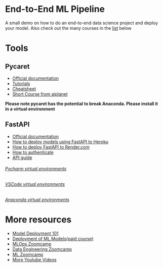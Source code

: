 # End-to-End ML Pipeline

A small demo on how to do an end-to-end data science project and deploy your model. Also check out the many courses in the [list](https://github.com/Joy879/diamonds#more-resources) below

# Tools
## Pycaret

* [Official documentation](https://pycaret.gitbook.io/docs/)
* [Tutorials](https://github.com/pycaret/pycaret/tree/master/tutorials)
* [Cheatsheet](https://pycaret.gitbook.io/docs/learn-pycaret/cheat-sheet)
* [Short Course from aiplanet](https://aiplanet.com/courses/machine-learning-pipeline-pycaret)

**Please note pycaret has the potential to break Anaconda. Please install it in a virtual environment**

## FastAPI
 * [Official documentation](https://fastapi.tiangolo.com/tutorial/)
 * [How to deploy models using FastAPI to Heroku](https://www.tutlinks.com/create-and-deploy-fastapi-app-to-heroku/)
 * [How to deploy FastAPI to Render.com](https://blog.akashrchandran.in/deploying-fastapi-application-to-render)
 * [How to authenticate](https://www.fastapitutorial.com/blog/authentication-in-fastapi/)
 * [API guide](https://rapidapi.com/blog/how-to-use-an-api-with-python/)

###### [Pycharm virtual environments](https://www.google.com/search?q=windows+how+to+create+a+virtual+environment+using+pycharm&sxsrf=ALiCzsYIR_tI36on-tQ6Y-d4LrDcPuGm_A:1658953147590&source=lnms&tbm=vid&sa=X&ved=2ahUKEwjjmL6I8pn5AhUBxhoKHcYAAsoQ_AUoAXoECAEQAw&biw=1536&bih=792&dpr=1.25)
 
###### [VSCode virtual environments](https://code.visualstudio.com/docs/python/environments)
 
###### [Anaconda virtual environments](https://docs.anaconda.com/navigator/tutorials/manage-environments/)

# More resources
* [Model Deployment 101](https://aiplanet.com/courses/model-deployment-101)
* [Deployment of ML Models(paid course)](https://www.udemy.com/course/deployment-of-machine-learning-models/)
* [MLOps Zoomcamp](https://www.youtube.com/playlist?list=PL3MmuxUbc_hIUISrluw_A7wDSmfOhErJK)
* [Data Engineering Zoomcamp](https://www.youtube.com/playlist?list=PL3MmuxUbc_hJjEePXIdE-LVUx_1ZZjYGW)
* [ML Zoomcamp](https://www.youtube.com/playlist?list=PL3MmuxUbc_hL5QBBEyKUXKuTNx-3cTpKs)
* [More Youtube Videos](https://www.youtube.com/results?search_query=deploying+ml+models)
